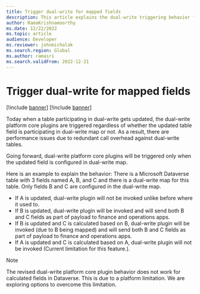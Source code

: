 ```yaml
---
title: Trigger dual-write for mapped fields
description: This article explains the dual-write triggering behavior for mapped fields.
author: RamaKrishnamoorthy 
ms.date: 12/22/2022
ms.topic: article
audience: Developer
ms.reviewer: johnmichalak
ms.search.region: Global
ms.author: ramasri
ms.search.validFrom: 2022-12-21
---
```


# Trigger dual-write for mapped fields

[!include [banner](../../includes/banner.md)]
[!include [banner](../../includes/preview-banner.md)]

Today when a table participating in dual-write gets updated, the dual-write platform core plugins are triggered regardless of whether the updated table field is participating in dual-write map or not. As a result, there are performance issues due to redundant call overhead against dual-write tables.  

Going forward, dual-write platform core plugins will be triggered only when the updated field is configured in dual-write map. 

Here is an example to explain the behavior: 
There is a Microsoft Dataverse table with 3 fields named A, B, and C and there is a dual-write map for this table. Only fields B and C are configured in the dual-write map. 

- If A is updated, dual-write plugin will not be invoked unlike before where it used to.
- If B is updated, dual-write plugin will be invoked and will send both B and C fields as part of payload to finance and operations apps.
- If B is updated and C is calculated based on B, dual-write plugin will be invoked (due to B being mapped) and will send both B and C fields as part of payload to 
finance and operations apps.
- If A is updated and C is calculated based on A, dual-write plugin will not be invoked (Current limitation for this feature.).


>[!Note]
> The revised dual-write platform core plugin behavior does not work for calculated fields in Dataverse. This is due to a platform limitation. 
> We are exploring options to overcome this limitation. 
